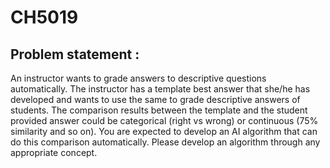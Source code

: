 # CH5019

## Problem statement :
An instructor wants to grade answers to descriptive questions automatically. The instructor has a template best answer that she/he has developed and wants to use the same to grade descriptive answers of students. The comparison results between the template and the student provided answer could be categorical (right vs wrong) or continuous (75% similarity and so on). You are expected to develop an AI algorithm that can do this comparison automatically. Please develop an algorithm through any appropriate concept.